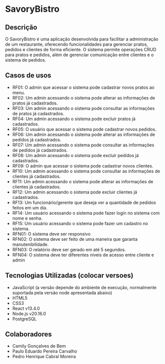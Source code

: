 # SavoryBistro
## Descrição
O SavoryBistro é uma aplicação desenvolvida para facilitar a administração de um restaurante, oferecendo funcionalidades para gerenciar pratos, pedidos e clientes de forma eficiente. O sistema permite operações CRUD para pratos e pedidos, além de gerenciar comunicação entre clientes e o sistema de pedidos.

## Casos de usos
 - RF01: O admin que acessar o sistema pode cadastrar novos pratos ao menu.
 - RF02: Um admin acessando o sistema pode alterar as informações de pratos já cadastrados.
 - RF03: Um admin acessando o sistema pode consultar as informações de pratos já cadastrados.
 - RF04: Um admin acessando o sistema pode excluir pratos já cadastrados.
 - RF05: O usuário que acessar o sistema pode cadastrar novos pedidos.
 - RF06: Um admin acessando o sistema pode alterar as informações de pedidos já cadastrados.
 - RF07: Um admin acessando o sistema pode consultar as informações de pedidos já cadastrados.
 - RF08: Um admin acessando o sistema pode excluir pedidos já cadastrados.
 - RF09: O admin que acessar o sistema pode cadastrar novos clientes.
 - RF10: Um admin acessando o sistema pode consultar as informações de clientes já cadastrados.
 - RF11: Um admin acessando o sistema pode alterar as informações de clientes já cadastrados.
 - RF12: Um admin acessando o sistema pode excluir clientes já cadastrados.
 - RF13: Um funcionário/gerente que deseja ver a quantidade de pedidos feitos em um dia.
 - RF14: Um usuário acessando o sistema pode fazer login no sistema com nome e senha.
 - RF15: Um usuário acessando o sistema pode fazer um cadastro no sistema.
 - RFN01: O sistema deve ser responsivo
 - RFN02: O sistema deve ser feito de uma maneira que garanta manutenibilidade.
 - RFN03: O relatório deve ser gerado em até 5 segundos.
 - RFN04: O sistema deve ter diferentes níveis de acesso entre cliente e admin
 
## Tecnologias Utilizadas (colocar versoes)
- JavaScript (a versão depende do ambiente de execução, normalmente suportada pela versão node apresentada abaixo)
- HTML5
- CSS3 
- React v13.4.0
- Node.js v20.16.0
- PostgreSQL

## Colaboradores
- Camily Gonçalves de Bem
- Paulo Eduardo Pereira Carvalho
- Pedro Henrique Cabral Moreira
